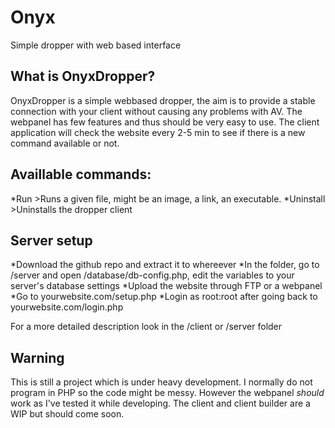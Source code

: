 # Onyx
Simple dropper with web based interface

## What is OnyxDropper?
OnyxDropper is a simple webbased dropper, the aim is to provide a stable connection with your client without causing any problems with AV. The webpanel has few features and thus should be very easy to use. The client application will check the website every 2-5 min to see if there is a new command available or not.

## Availlable commands:
  *Run
    >Runs a given file, might be an image, a link, an executable. 
  *Uninstall
    >Uninstalls the dropper client

## Server setup
*Download the github repo and extract it to whereever
*In the folder, go to /server and open /database/db-config.php, edit the variables to your server's database settings
*Upload the website through FTP or a webpanel
*Go to yourwebsite.com/setup.php
*Login as root:root after going back to yourwebsite.com/login.php

For a more detailed description look in the /client or /server folder


## Warning
This is still a project which is under heavy development. I normally do not program in PHP so the code might be messy.
However the webpanel *should* work as I've tested it while developing. The client and client builder are a WIP but should come soon.
